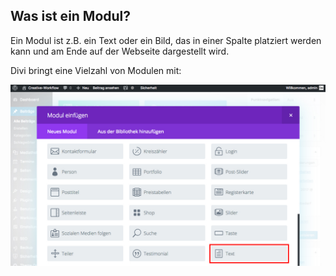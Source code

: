 ## Was ist ein Modul?

Ein Modul ist z.B. ein Text oder ein Bild, das in einer Spalte platziert werden kann und am Ende auf der Webseite dargestellt wird.

Divi bringt eine Vielzahl von Modulen mit:

![image](./assets/modules_overview.jpg)
